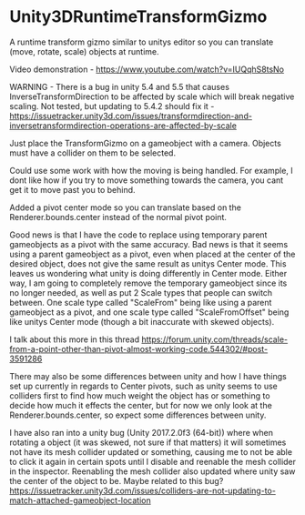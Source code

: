 # Unity3DRuntimeTransformGizmo
A runtime transform gizmo similar to unitys editor so you can translate (move, rotate, scale) objects at runtime.

Video demonstration - https://www.youtube.com/watch?v=IUQqhS8tsNo

WARNING - There is a bug in unity 5.4 and 5.5 that causes InverseTransformDirection to be affected by scale which will break negative scaling. Not tested, but updating to 5.4.2 should fix it - https://issuetracker.unity3d.com/issues/transformdirection-and-inversetransformdirection-operations-are-affected-by-scale

Just place the TransformGizmo on a gameobject with a camera.
Objects must have a collider on them to be selected.

Could use some work with how the moving is being handled. For example, I dont like how if you try to move something towards the camera, you cant get it to move past you to behind.

Added a pivot center mode so you can translate based on the Renderer.bounds.center instead of the normal pivot point.

Good news is that I have the code to replace using temporary parent gameobjects as a pivot with the same accuracy.
Bad news is that it seems using a parent gameobject as a pivot, even when placed at the center of the desired object, does not give the same result as unitys Center mode.
This leaves us wondering what unity is doing differently in Center mode.
Either way, I am going to completely remove the temporary gameobject since its no longer needed, as well as put 2 Scale types that people can switch between.
One scale type called "ScaleFrom" being like using a parent gameobject as a pivot, and one scale type called "ScaleFromOffset" being like unitys Center mode (though a bit inaccurate with skewed objects).

I talk about this more in this thread https://forum.unity.com/threads/scale-from-a-point-other-than-pivot-almost-working-code.544302/#post-3591286


There may also be some differences between unity and how I have things set up currently in regards to Center pivots,
such as unity seems to use colliders first to find how much weight the object has or something to decide how much it effects the center,
but for now we only look at the Renderer.bounds.center, so expect some differences between unity.


I have also ran into a unity bug (Unity 2017.2.0f3 (64-bit)) where when rotating a object (it was skewed, not sure if that matters) it will sometimes not have its mesh collider updated or something, causing me to not be able to click it again in certain spots until I disable and reenable the mesh collider in the inspector.
Reenabling the mesh collider also updated where unity saw the center of the object to be.
Maybe related to this bug? https://issuetracker.unity3d.com/issues/colliders-are-not-updating-to-match-attached-gameobject-location

